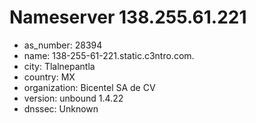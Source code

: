 # Nameserver 138.255.61.221

* as_number: 28394
* name: 138-255-61-221.static.c3ntro.com.
* city: Tlalnepantla
* country: MX
* organization: Bicentel SA de CV
* version: unbound 1.4.22
* dnssec: Unknown

